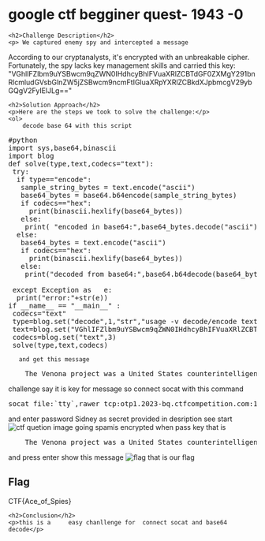 <!DOCTYPE html>
<html>

<body>
    <h1>google ctf begginer quest-  1943 -0</h1>

    <h2>Challenge Description</h2>
    <p> We captured enemy spy and intercepted a message 
According to our cryptanalysts, it's encrypted with
 an unbreakable cipher. Fortunately, the spy lacks
key management skills and carried this key: "VGhlIFZlbm9uYSBwcm9qZWN0IHdhcyBhIFVuaXRlZCBTdGF0ZXMgY291bnRlcmludGVsbGlnZW5jZSBwcm9ncmFtIGluaXRpYXRlZCBkdXJpbmcgV29ybGQgV2FyIElJLg=="

</p>
 
    <h2>Solution Approach</h2>
    <p>Here are the steps we took to solve the challenge:</p>
    <ol>
        decode base 64 with this script
<pre>
#python
import sys,base64,binascii
import blog
def solve(type,text,codecs="text"):
 try:
  if type=="encode":
   sample_string_bytes = text.encode("ascii") 
   base64_bytes = base64.b64encode(sample_string_bytes) 
   if codecs=="hex":
     print(binascii.hexlify(base64_bytes))
   else:  
    print( "encoded in base64:",base64_bytes.decode("ascii") ) 
  else:
   base64_bytes = text.encode("ascii") 
   if codecs=="hex":
     print(binascii.hexlify(base64_bytes))
   else: 
    print("decoded from base64:",base64.b64decode(base64_bytes) )
 
 except Exception as   e:
  print("error:"+str(e)) 
if __name__ == "__main__" :
 codecs="text"
 type=blog.set("decode",1,"str","usage -v decode/encode text [text[default] hex base64]")
 text=blog.set("VGhlIFZlbm9uYSBwcm9qZWN0IHdhcyBhIFVuaXRlZCBTdGF0ZXMgY291bnRlcmludGVsbGlnZW5jZSBwcm9ncmFtIGluaXRpYXRlZCBkdXJpbmcgV29ybGQgV2FyIElJLg==",2)
 codecs=blog.set("text",3)
 solve(type,text,codecs)
</pre>
       and get this message
<pre>
    The Venona project was a United States counterintelligence program initiated during World War II.
</pre>
challenge say it is key for message 
so connect socat with this command
<pre>
socat file:`tty`,rawer tcp:otp1.2023-bq.ctfcompetition.com:1337
</pre>
 and enter password Sidney as secret provided in desription
see  start  <img src=" https://cybersecctf.github.io/blog/2024/googlectf/beginners-quest/1943/1/start0.png" alt="ctf quetion image" class="inline"/>
going spamis encrypted when pass  key that is
<pre>
    The Venona project was a United States counterintelligence program initiated during World War II.
</pre>
and press enter show this message
 <img src=" https://cybersecctf.github.io/blog/2024/googlectf/beginners-quest/1943/1/flag0.png" alt="flag" class="inline"/>
that is our flag
    </ol>
<br>
    <h2>Flag</h2>
    <p class="flag">CTF{Ace_of_Spies} 
</p>

    <h2>Conclusion</h2>
    <p>this is a     easy chanllenge for  connect socat and base64 decode</p>
</body>
</html>



